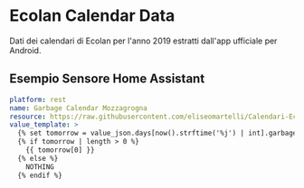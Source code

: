 # Ecolan Calendar Data

Dati dei calendari di Ecolan per l'anno 2019 estratti dall'app ufficiale per Android.

## Esempio Sensore Home Assistant

```yaml
platform: rest
name: Garbage Calendar Mozzagrogna
resource: https://raw.githubusercontent.com/eliseomartelli/Calendari-Ecolan/master/calendars/MOZZAGROGNA.json
value_template: >
  {% set tomorrow = value_json.days[now().strftime('%j') | int].garbage %}
  {% if tomorrow | length > 0 %}
    {{ tomorrow[0] }}
  {% else %}
    NOTHING
  {% endif %}
```
